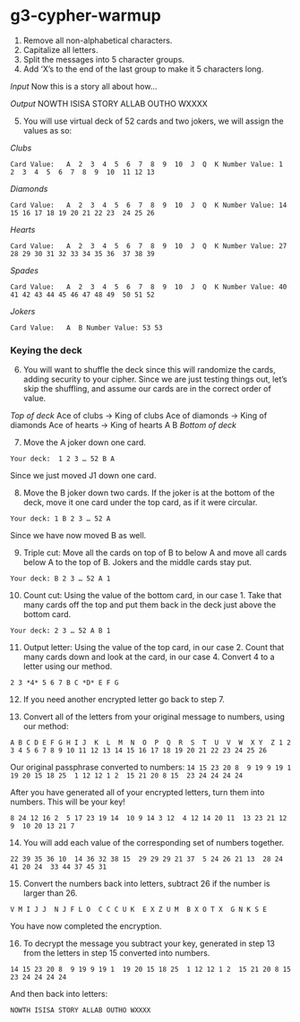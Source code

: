 g3-cypher-warmup
================

1. Remove all non-alphabetical characters.
2. Capitalize all letters.
3. Split the messages into 5 character groups.
4. Add ‘X’s to the end of the last group to make it 5 characters long.

*Input*
Now this is a story all about how… 

*Output*
NOWTH ISISA STORY ALLAB OUTHO WXXXX

5. You will use virtual deck of 52 cards and two jokers, we will assign the values as so:

*Clubs*

`Card Value:   A  2  3  4  5  6  7  8  9  10  J  Q  K
Number Value: 1  2  3  4  5  6  7  8  9  10  11 12 13`

*Diamonds*

`Card Value:   A  2  3  4  5  6  7  8  9  10  J  Q  K
Number Value: 14 15 16 17 18 19 20 21 22 23  24 25 26`

*Hearts*

`Card Value:   A  2  3  4  5  6  7  8  9  10  J  Q  K
Number Value: 27 28 29 30 31 32 33 34 35 36  37 38 39`

*Spades*

`Card Value:   A  2  3  4  5  6  7  8  9  10  J  Q  K
Number Value: 40 41 42 43 44 45 46 47 48 49  50 51 52`

*Jokers*

`Card Value:   A  B
Number Value: 53 53`

### Keying the deck

6. You will want to shuffle the deck since this will randomize the cards, adding security to your cipher. Since we are just testing things out, let’s skip the shuffling, and assume our cards are in the correct order of value.

*Top of deck*
Ace of clubs -> King of clubs
Ace of diamonds -> King of diamonds
Ace of hearts -> King of hearts
A
B
*Bottom of deck*

7. Move the A joker down one card. 

`Your deck: 
1 2 3 … 52 B A`

Since we just moved J1 down one card.

8. Move the B joker down two cards. If the joker is at the bottom of the deck, move it one card under the top card, as if it were circular. 

`Your deck:
1 B 2 3 … 52 A`

Since we have now moved B as well. 

9. Triple cut: Move all the cards on top of B to below A and move all cards below A to the top of B. Jokers and the middle cards stay put.

`Your deck:
B 2 3 … 52 A 1`

10. Count cut: Using the value of the bottom card, in our case 1. Take that many cards off the top and put them back in the deck just above the bottom card.

`Your deck:
2 3 … 52 A B 1`

11. Output letter: Using the value of the top card, in our case 2. Count that many cards down and look at the card, in our case 4. Convert 4 to a letter using our method.

`2 3 *4* 5 6 7
B C *D* E F G`

12. If you need another encrypted letter go back to step 7.

13. Convert all of the letters from your original message to numbers, using our method:

`A B C D E F G H I J  K  L  M  N  O  P  Q  R  S  T  U  V  W  X Y  Z
1 2 3 4 5 6 7 8 9 10 11 12 13 14 15 16 17 18 19 20 21 22 23 24 25 26`

Our original passphrase converted to numbers:
`14 15 23 20 8  9 19 9 19 1  19 20 15 18 25  1 12 12 1 2  15 21 20 8 15  23 24 24 24 24`

After you have generated all of your encrypted letters, turn them into numbers. This will be your key!

`8 24 12 16 2  5 17 23 19 14  10 9 14 3 12  4 12 14 20 11  13 23 21 12 9  10 20 13 21 7`

14. You will add each value of the corresponding set of numbers together.

`22 39 35 36 10  14 36 32 38 15  29 29 29 21 37  5 24 26 21 13  28 24 41 20 24  33 44 37 45 31`

15. Convert the numbers back into letters, subtract 26 if the number is larger than 26.

`V M I J J  N J F L O  C C C U K  E X Z U M  B X O T X  G N K S E`

You have now completed the encryption.

16. To decrypt the message you subtract your key, generated in step 13 from the letters in step 15 converted into numbers.

`14 15 23 20 8  9 19 9 19 1  19 20 15 18 25  1 12 12 1 2  15 21 20 8 15  23 24 24 24 24`

And then back into letters:

`NOWTH ISISA STORY ALLAB OUTHO WXXXX`



